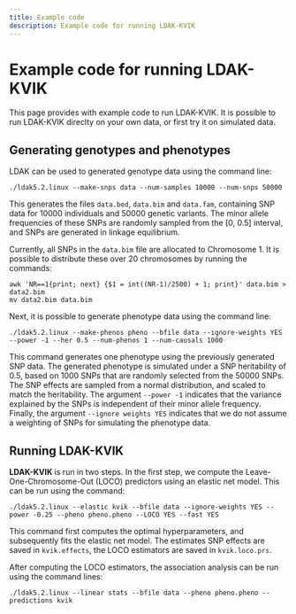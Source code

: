 ```yaml
---
title: Example code
description: Example code for running LDAK-KVIK
---
```


# Example code for running LDAK-KVIK

This page provides with example code to run LDAK-KVIK. It is possible to run LDAK-KVIK direclty on your own data, or first try it on simulated data. 

## Generating genotypes and phenotypes

LDAK can be used to generated genotype data using the command line:
```
./ldak5.2.linux --make-snps data --num-samples 10000 --num-snps 50000
```
This generates the files `data.bed`, `data.bim` and `data.fam`, containing SNP data for 10000 individuals and 50000 genetic variants. The minor allele frequencies of these SNPs are randomly sampled from the [0, 0.5] interval, and SNPs are generated in linkage equilibrium.

Currently, all SNPs in the `data.bim` file are allocated to Chromosome 1. It is possible to distribute these over 20 chromosomes by running the commands:
```
awk 'NR==1{print; next} {$1 = int((NR-1)/2500) + 1; print}' data.bim > data2.bim
mv data2.bim data.bim
``` 

Next, it is possible to generate phenotype data using the command line:
```
./ldak5.2.linux --make-phenos pheno --bfile data --ignore-weights YES --power -1 --her 0.5 --num-phenos 1 --num-causals 1000
```
This command generates one phenotype using the previously generated SNP data. The generated phenotype is simulated under a SNP heritability of 0.5, based on 1000 SNPs that are randomly selected from the 50000 SNPs. The SNP effects are sampled from a normal distribution, and scaled to match the heritability. The argument `--power -1` indicates that the variance explained by the SNPs is independent of their minor allele frequency. Finally, the argument `--ignore weights YES` indicates that we do not assume a weighting of SNPs for simulating the phenotype data.   

## Running LDAK-KVIK

**LDAK-KVIK** is run in two steps. In the first step, we compute the Leave-One-Chromosome-Out (LOCO) predictors using an elastic net model. This can be run using the command:
```
./ldak5.2.linux --elastic kvik --bfile data --ignore-weights YES --power -0.25 --pheno pheno.pheno --LOCO YES --fast YES 
```
This command first computes the optimal hyperparameters, and subsequently fits the elastic net model. The estimates SNP effects are saved in `kvik.effects`, the LOCO estimators are saved in `kvik.loco.prs`.

After computing the LOCO estimators, the association analysis can be run using the command lines:
```
./ldak5.2.linux --linear stats --bfile data --pheno pheno.pheno --predictions kvik
```

